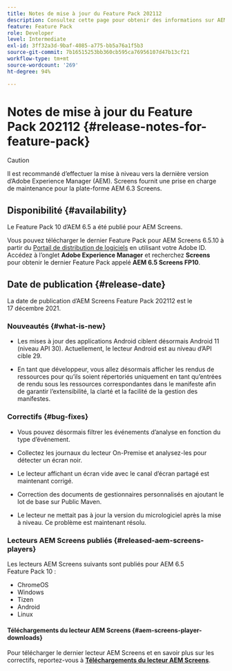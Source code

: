 ```yaml
---
title: Notes de mise à jour du Feature Pack 202112
description: Consultez cette page pour obtenir des informations sur AEM Screens Feature Pack 202112, publié le 17 décembre 2021.
feature: Feature Pack
role: Developer
level: Intermediate
exl-id: 3ff32a3d-9baf-4085-a775-bb5a76a1f5b3
source-git-commit: 7b16515253bb360cb595ca76956107d47b13cf21
workflow-type: tm+mt
source-wordcount: '269'
ht-degree: 94%

---
```


# Notes de mise à jour du Feature Pack 202112 {#release-notes-for-feature-pack}

>[!CAUTION]
>Il est recommandé d’effectuer la mise à niveau vers la dernière version d’Adobe Experience Manager (AEM). Screens fournit une prise en charge de maintenance pour la plate-forme AEM 6.3 Screens.

## Disponibilité {#availability}

Le Feature Pack 10 d’AEM 6.5 a été publié pour AEM Screens.

Vous pouvez télécharger le dernier Feature Pack pour AEM Screens 6.5.10 à partir du [Portail de distribution de logiciels](https://experience.adobe.com/#/downloads/content/software-distribution/en/aem.html) en utilisant votre Adobe ID. Accédez à l’onglet **Adobe Experience Manager** et recherchez **Screens** pour obtenir le dernier Feature Pack appelé **AEM 6.5 Screens FP10**.

## Date de publication {#release-date}

La date de publication d’AEM Screens Feature Pack 202112 est le 17 décembre 2021.

### Nouveautés {#what-is-new}

* Les mises à jour des applications Android ciblent désormais Android 11 (niveau API 30). Actuellement, le lecteur Android est au niveau d’API cible 29.

* En tant que développeur, vous allez désormais afficher les rendus de ressources pour qu’ils soient répertoriés uniquement en tant qu’entrées de rendu sous les ressources correspondantes dans le manifeste afin de garantir l’extensibilité, la clarté et la facilité de la gestion des manifestes.

### Correctifs {#bug-fixes}

* Vous pouvez désormais filtrer les événements d’analyse en fonction du type d’événement.

* Collectez les journaux du lecteur On-Premise et analysez-les pour détecter un écran noir.

* Le lecteur affichant un écran vide avec le canal d’écran partagé est maintenant corrigé.

* Correction des documents de gestionnaires personnalisés en ajoutant le lot de base sur Public Maven.

* Le lecteur ne mettait pas à jour la version du micrologiciel après la mise à niveau. Ce problème est maintenant résolu.


### Lecteurs AEM Screens publiés {#released-aem-screens-players}

Les lecteurs AEM Screens suivants sont publiés pour AEM 6.5 Feature Pack 10 :

* ChromeOS
* Windows
* Tizen
* Android
* Linux

#### Téléchargements du lecteur AEM Screens   {#aem-screens-player-downloads}

Pour télécharger le dernier lecteur AEM Screens et en savoir plus sur les correctifs, reportez-vous à **[Téléchargements du lecteur AEM Screens](https://download.macromedia.com/screens/index.html)**.
